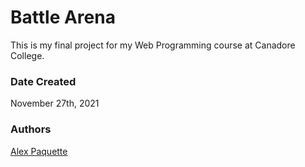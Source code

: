 # Battle Arena
This is my final project for my Web Programming course at Canadore College.

### Date Created
November 27th, 2021

### Authors
[Alex Paquette](https://github.com/apaquette)
